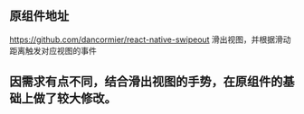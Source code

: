 ##  原组件地址
 https://github.com/dancormier/react-native-swipeout 
 滑出视图，并根据滑动距离触发对应视图的事件
 
##  因需求有点不同，结合滑出视图的手势，在原组件的基础上做了较大修改。